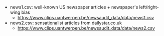 * news1.csv: well-known US newspaper articles + newspaper's left/right-wing bias
  * https://www.clips.uantwerpen.be/newsaudit_data/data/news1.csv
* news2.csv: sensationalist articles from dailystar.co.uk
  * https://www.clips.uantwerpen.be/newsaudit_data/data/news2.csv
